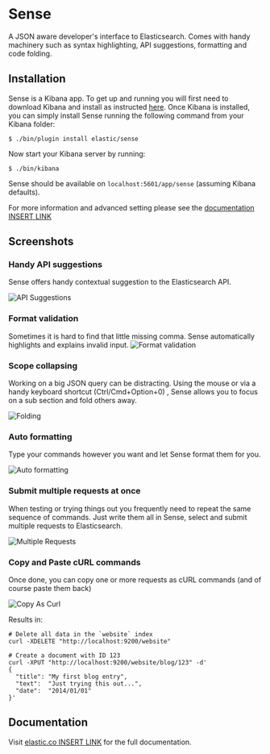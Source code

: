Sense
=====

A JSON aware developer's interface to Elasticsearch. Comes with handy machinery such as syntax highlighting, API suggestions, formatting and code folding.

Installation
-----

Sense is a Kibana app. To get up and running you will first need to download Kibana and install as instructed [here](https://www.elastic.co/downloads/kibana). Once Kibana is installed, you can simply install Sense running the following command from your Kibana folder:

```
$ ./bin/plugin install elastic/sense
```

Now start your Kibana server by running:

```
$ ./bin/kibana
```

Sense should be available on `localhost:5601/app/sense` (assuming Kibana defaults).

For more information and advanced setting please see the [documentation INSERT LINK]()


Screenshots
-----


### Handy API suggestions

Sense offers handy contextual suggestion to the Elasticsearch API.

![API Suggestions](https://github.com/bleskes/sense/raw/readme/docs/images/readme_api_suggestions.png)

### Format validation

Sometimes it is hard to find that little missing comma. Sense automatically highlights and explains invalid input.
![Format validation](https://github.com/bleskes/sense/raw/readme/docs/images/readme_errors.png)

### Scope collapsing

Working on a big JSON query can be distracting. Using the mouse or via a handy keyboard shortcut (Ctrl/Cmd+Option+0)
, Sense allows you to focus on a sub section and fold others away.

![Folding](https://github.com/bleskes/sense/raw/readme/docs/images/readme_api_suggestions.png)

### Auto formatting

Type your commands however you want and let Sense format them for you.

![Auto formatting](https://github.com/bleskes/sense/raw/readme/docs/images/readme_auto_formatting_mix.png)


### Submit multiple requests at once

When testing or trying things out you frequently need to repeat the same sequence of commands.
Just write them all in Sense, select and submit multiple requests to Elasticsearch.

![Multiple Requests](https://github.com/bleskes/sense/raw/readme/docs/images/readme_multiple_requests.png)


### Copy and Paste cURL commands

Once done, you can copy one or more requests as cURL commands (and of course paste them back)

![Copy As Curl](https://github.com/bleskes/sense/raw/readme/docs/images/readme_copy_as_curl.png)

Results in:

```
# Delete all data in the `website` index
curl -XDELETE "http://localhost:9200/website"

# Create a document with ID 123
curl -XPUT "http://localhost:9200/website/blog/123" -d'
{
  "title": "My first blog entry",
  "text":  "Just trying this out...",
  "date":  "2014/01/01"
}'
```



Documentation
--------

Visit [elastic.co INSERT LINK]() for the full documentation.


